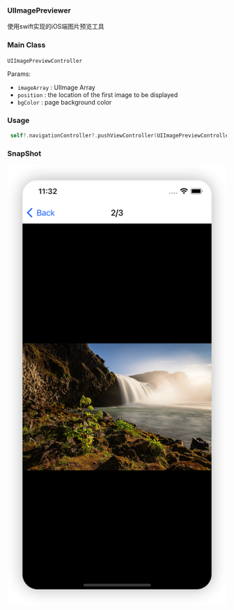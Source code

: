 ### UIImagePreviewer

 使用swift实现的iOS端图片预览工具

### Main Class

`UIImagePreviewController`

Params: 
- `imageArray` : UIImage Array
- `position` : the location of the first image to be displayed
- `bgColor` : page background color


### Usage

```swift
 self?.navigationController?.pushViewController(UIImagePreviewController(imageArray: targets, bgColor: .black), animated: true)
```

### SnapShot

![demo](./snapshot/1.png)
